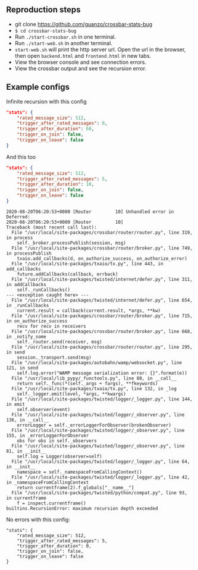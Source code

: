 ## Reproduction steps

* git clone https://github.com/guanzo/crossbar-stats-bug
* `$ cd crossbar-stats-bug`
* Run `./start-crossbar.sh` in one terminal.
* Run `./start-web.sh` in another terminal.
* `start-web.sh` will print the http server url. Open the url in the browser, then
open `backend.html` and `frontend.html` in new tabs.
* View the browser console and see connection errors.
* View the crossbar output and see the recursion error.

## Example configs

Infinite recursion with this config

```json
"stats": {
    "rated_message_size": 512,
    "trigger_after_rated_messages": 0,
    "trigger_after_duration": 60,
    "trigger_on_join": false,
    "trigger_on_leave": false
}
```

And this too

```json
"stats": {
    "rated_message_size": 512,
    "trigger_after_rated_messages": 5,
    "trigger_after_duration": 10,
    "trigger_on_join": false,
    "trigger_on_leave": false
}
```

```
2020-08-20T06:20:53+0000 [Router         10] Unhandled error in Deferred:
2020-08-20T06:20:53+0000 [Router         10]
Traceback (most recent call last):
  File "/usr/local/site-packages/crossbar/router/router.py", line 319, in process
    self._broker.processPublish(session, msg)
  File "/usr/local/site-packages/crossbar/router/broker.py", line 749, in processPublish
    txaio.add_callbacks(d, on_authorize_success, on_authorize_error)
  File "/usr/local/site-packages/txaio/tx.py", line 443, in add_callbacks
    future.addCallbacks(callback, errback)
  File "/usr/local/site-packages/twisted/internet/defer.py", line 311, in addCallbacks
    self._runCallbacks()
--- <exception caught here> ---
  File "/usr/local/site-packages/twisted/internet/defer.py", line 654, in _runCallbacks
    current.result = callback(current.result, *args, **kw)
  File "/usr/local/site-packages/crossbar/router/broker.py", line 715, in on_authorize_success
    recv for recv in receivers
  File "/usr/local/site-packages/crossbar/router/broker.py", line 668, in _notify_some
    self._router.send(receiver, msg)
  File "/usr/local/site-packages/crossbar/router/router.py", line 295, in send
    session._transport.send(msg)
  File "/usr/local/site-packages/autobahn/wamp/websocket.py", line 121, in send
    self.log.error("WAMP message serialization error: {}".format(e))
  File "/usr/local/lib_pypy/_functools.py", line 80, in __call__
    return self._func(*(self._args + fargs), **fkeywords)
  File "/usr/local/site-packages/txaio/tx.py", line 132, in _log
    self._logger.emit(level, *args, **kwargs)
  File "/usr/local/site-packages/twisted/logger/_logger.py", line 144, in emit
    self.observer(event)
  File "/usr/local/site-packages/twisted/logger/_observer.py", line 136, in __call__
    errorLogger = self._errorLoggerForObserver(brokenObserver)
  File "/usr/local/site-packages/twisted/logger/_observer.py", line 155, in _errorLoggerForObserver
    obs for obs in self._observers
  File "/usr/local/site-packages/twisted/logger/_observer.py", line 81, in __init__
    self.log = Logger(observer=self)
  File "/usr/local/site-packages/twisted/logger/_logger.py", line 64, in __init__
    namespace = self._namespaceFromCallingContext()
  File "/usr/local/site-packages/twisted/logger/_logger.py", line 42, in _namespaceFromCallingContext
    return currentframe(2).f_globals["__name__"]
  File "/usr/local/site-packages/twisted/python/compat.py", line 93, in currentframe
    f = inspect.currentframe()
builtins.RecursionError: maximum recursion depth exceeded
```

No errors with this config:
```
"stats": {
    "rated_message_size": 512,
    "trigger_after_rated_messages": 5,
    "trigger_after_duration": 0,
    "trigger_on_join": false,
    "trigger_on_leave": false
}
```
